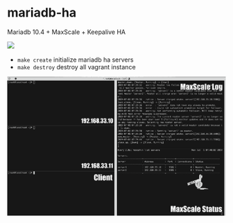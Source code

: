 # mariadb-ha

Mariadb 10.4 + MaxScale + Keepalive HA

![](https://ssl.aicode.cc/2019-07-02-15619733592001.jpg)

- `make create` initialize  mariadb ha servers
- `make destroy` destroy all vagrant instance

![](./preview.gif)
